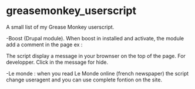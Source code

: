 greasemonkey_userscript
=======================
A small list of my Grease Monkey userscript.

-Boost (Drupal module). When boost in installed and activate, the module add a comment in the page ex :
 <!-- Page cached by Boost @ 2013-12-29 14:07:24, expires @ 2013-12-30 14:07:24, lifetime 1 jour -->
 The script display a message in your brownser on the top of the page.  For developper. Click in the message for hide.
 
 
 -Le monde : when you read  Le Monde online (french newspaper) the script change useragent  and you can use complete fontion on the site.
 
